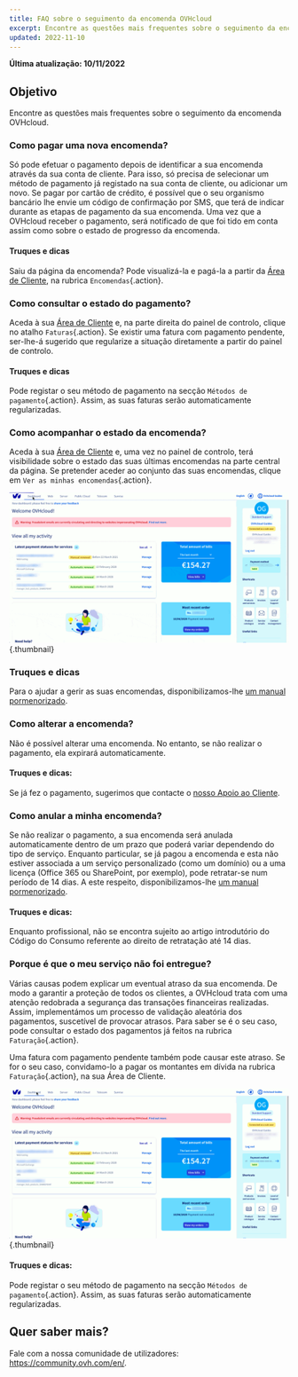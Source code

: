 ```yaml
---
title: FAQ sobre o seguimento da encomenda OVHcloud
excerpt: Encontre as questões mais frequentes sobre o seguimento da encomenda OVHcloud
updated: 2022-11-10
---
```


**Última atualização: 10/11/2022**

## Objetivo

Encontre as questões mais frequentes sobre o seguimento da encomenda OVHcloud.

### Como pagar uma nova encomenda?

Só pode efetuar o pagamento depois de identificar a sua encomenda através da sua conta de cliente. Para isso, só precisa de selecionar um método de pagamento já registado na sua conta de cliente, ou adicionar um novo. Se pagar por cartão de crédito, é possível que o seu organismo bancário lhe envie um código de confirmação por SMS, que terá de indicar durante as etapas de pagamento da sua encomenda. Uma vez que a OVHcloud receber o pagamento, será notificado de que foi tido em conta assim como sobre o estado de progresso da encomenda.

#### Truques e dicas

Saiu da página da encomenda? Pode visualizá-la e pagá-la a partir da [Área de Cliente](https://www.ovh.com/auth/?action=gotomanager&from=https://www.ovh.pt/&ovhSubsidiary=pt), na rubrica `Encomendas`{.action}.

### Como consultar o estado do pagamento?

Aceda à sua [Área de Cliente](https://www.ovh.com/auth/?action=gotomanager&from=https://www.ovh.pt/&ovhSubsidiary=pt) e, na parte direita do painel de controlo, clique no atalho `Faturas`{.action}. Se existir uma fatura com pagamento pendente, ser-lhe-á sugerido que regularize a situação diretamente a partir do painel de controlo.

#### Truques e dicas

Pode registar o seu método de pagamento na secção `Métodos de pagamento`{.action}. Assim, as suas faturas serão automaticamente regularizadas.

### Como acompanhar o estado da encomenda?

Aceda à sua [Área de Cliente](https://www.ovh.com/auth/?action=gotomanager&from=https://www.ovh.pt/&ovhSubsidiary=pt) e, uma vez no painel de controlo, terá visibilidade sobre o estado das suas últimas encomendas na parte central da página. Se pretender aceder ao conjunto das suas encomendas, clique em `Ver as minhas encomendas`{.action}.

![estado da encomenda](images/order_final-min.gif){.thumbnail}

### Truques e dicas

Para o ajudar a gerir as suas encomendas, disponibilizamos-lhe [um manual pormenorizado](/pages/account/billing/managing_ovh_orders).

### Como alterar a encomenda?

Não é possível alterar uma encomenda. No entanto, se não realizar o pagamento, ela expirará automaticamente.

#### Truques e dicas:

Se já fez o pagamento, sugerimos que contacte o [nosso Apoio ao Cliente](https://www.ovhcloud.com/pt/contact/).

### Como anular a minha encomenda?

Se não realizar o pagamento, a sua encomenda será anulada automaticamente dentro de um prazo que poderá variar dependendo do tipo de serviço.
Enquanto particular, se já pagou a encomenda e esta não estiver associada a um serviço personalizado (como um domínio) ou a uma licença (Office 365 ou SharePoint, por exemplo), pode retratar-se num período de 14 dias. A este respeito, disponibilizamos-lhe [um manual pormenorizado](/pages/account/billing/managing_ovh_orders#direito-de-retratacao).

#### Truques e dicas:

Enquanto profissional, não se encontra sujeito ao artigo introdutório do Código do Consumo referente ao direito de retratação até 14 dias.

### Porque é que o meu serviço não foi entregue?

Várias causas podem explicar um eventual atraso da sua encomenda.
De modo a garantir a proteção de todos os clientes, a OVHcloud trata com uma atenção redobrada a segurança das transações financeiras realizadas. Assim, implementámos um processo de validação aleatória dos pagamentos, suscetível de provocar atrasos. Para saber se é o seu caso, pode consultar o estado dos pagamentos já feitos na rubrica `Faturação`{.action}.

Uma fatura com pagamento pendente também pode causar este atraso. Se for o seu caso, convidamo-lo a pagar os montantes em dívida na rubrica `Faturação`{.action}, na sua Área de Cliente.

![serviço não foi entregue](images/billing_final_0.gif){.thumbnail}

#### Truques e dicas:

Pode registar o seu método de pagamento na secção `Métodos de pagamento`{.action}. Assim, as suas faturas serão automaticamente regularizadas.

## Quer saber mais?

Fale com a nossa comunidade de utilizadores: <https://community.ovh.com/en/>.